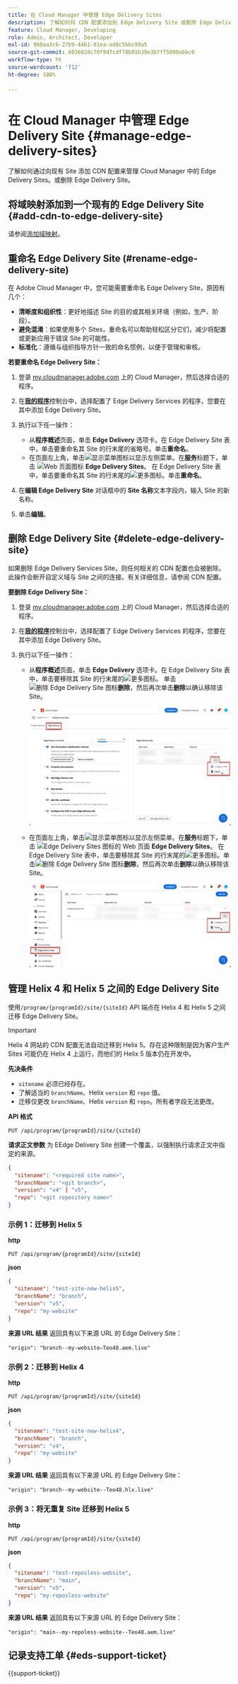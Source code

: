 ```yaml
---
title: 在 Cloud Manager 中管理 Edge Delivery Sites
description: 了解如何将 CDN 配置添加到 Edge Delivery Site 或删除 Edge Delivery Site。
feature: Cloud Manager, Developing
role: Admin, Architect, Developer
exl-id: 960aa3c6-27b9-44b1-81ea-ad8c5bbc99a5
source-git-commit: 603602dc70f9d7cdf78b91b39e3b7ff5090a6bc0
workflow-type: ht
source-wordcount: '712'
ht-degree: 100%

---
```


# 在 Cloud Manager 中管理 Edge Delivery Site {#manage-edge-delivery-sites}

了解如何通过向现有 Site 添加 CDN 配置来管理 Cloud Manager 中的 Edge Delivery Sites。或删除 Edge Delivery Site。

## 将域映射添加到一个现有的 Edge Delivery Site {#add-cdn-to-edge-delivery-site}

请参阅[添加域映射](/help/implementing/cloud-manager/domain-mappings/add-domain-mapping.md)。

## 重命名 Edge Delivery Site (#rename-edge-delivery-site)

在 Adobe Cloud Manager 中，您可能需要重命名 Edge Delivery Site，原因有几个：

* **清晰度和组织性**：更好地描述 Site 的目的或其相关环境（例如，生产、阶段）。
* **避免混淆**：如果使用多个 Sites，重命名可以帮助轻松区分它们，减少将配置或更新应用于错误 Site 的可能性。
* **标准化**：遵循与组织指导方针一致的命名惯例，以便于管理和审核。

**若要重命名 Edge Delivery Site：**

1. 登录 [my.cloudmanager.adobe.com](https://my.cloudmanager.adobe.com/) 上的 Cloud Manager，然后选择合适的程序。
1. 在&#x200B;**[我的程序](/help/implementing/cloud-manager/navigation.md#my-programs)**&#x200B;控制台中，选择配置了 Edge Delivery Services 的程序，您要在其中添加 Edge Delivery Site。
1. 执行以下任一操作：

   * 从&#x200B;**程序概述**&#x200B;页面，单击 **Edge Delivery** 选项卡。在 Edge Delivery Site 表中，单击要重命名其 Site 的行末尾的省略号。单击&#x200B;**重命名**。
   * 在页面左上角，单击![显示菜单图标](https://spectrum.adobe.com/static/icons/workflow_18/Smock_ShowMenu_18_N.svg)以显示左侧菜单。在&#x200B;**服务**&#x200B;标题下，单击 ![Web 页面图标](https://spectrum.adobe.com/static/icons/workflow_18/Smock_WebPages_18_N.svg) **Edge Delivery Sites**。
在 Edge Delivery Site 表中，单击要重命名其 Site 的行末尾的![更多图标](https://spectrum.adobe.com/static/icons/workflow_18/Smock_More_18_N.svg)。单击&#x200B;**重命名**。

1. 在&#x200B;**编辑 Edge Delivery Site** 对话框中的 **Site 名称**&#x200B;文本字段内，输入 Site 的新名称。

1. 单击&#x200B;**编辑**。

## 删除 Edge Delivery Site {#delete-edge-delivery-site}

如果删除 Edge Delivery Services Site，则任何相关的 CDN 配置也会被删除。此操作会断开自定义域与 Site 之间的连接。有关详细信息，请参阅 CDN 配置。<!-- https://wiki.corp.adobe.com/display/DMSArchitecture/%5BKT%5D+Cloud+Manager+2024.9.0+Release -->

**要删除 Edge Delivery Site：**

1. 登录 [my.cloudmanager.adobe.com](https://my.cloudmanager.adobe.com/) 上的 Cloud Manager，然后选择合适的程序。
1. 在&#x200B;**[我的程序](/help/implementing/cloud-manager/navigation.md#my-programs)**&#x200B;控制台中，选择配置了 Edge Delivery Services 的程序，您要在其中添加 Edge Delivery Site。
1. 执行以下任一操作：

   * 从&#x200B;**程序概述**&#x200B;页面，单击 **Edge Delivery** 选项卡。在 Edge Delivery Site 表中，单击要移除其 Site 的行末尾的![更多图标](https://spectrum.adobe.com/static/icons/workflow_18/Smock_More_18_N.svg)。
单击![删除 Edge Delivery Site 图标](https://spectrum.adobe.com/static/icons/workflow_18/Smock_Delete_18_N.svg)**删除**，然后再次单击&#x200B;**删除**&#x200B;以确认移除该 Site。

     ![从 Edge Delivery 选项卡添加 Edge Delivery Site](/help/implementing/cloud-manager/assets/cm-eds-delete1.png)

   * 在页面左上角，单击![显示菜单图标](https://spectrum.adobe.com/static/icons/workflow_18/Smock_ShowMenu_18_N.svg)以显示左侧菜单。在&#x200B;**服务**&#x200B;标题下，单击 ![Edge Delivery Sites 图标的 Web 页面](https://spectrum.adobe.com/static/icons/workflow_18/Smock_WebPages_18_N.svg) **Edge Delivery Sites**。
在 Edge Delivery Site 表中，单击要移除其 Site 的行末尾的![更多图标](https://spectrum.adobe.com/static/icons/workflow_18/Smock_More_18_N.svg)。单击![删除 Edge Delivery Site 图标](https://spectrum.adobe.com/static/icons/workflow_18/Smock_Delete_18_N.svg)**删除**，然后再次单击&#x200B;**删除**&#x200B;以确认移除该 Site。

     ![通过 Edge Delivery Sites 按钮添加 Edge Delivery Site](/help/implementing/cloud-manager/assets/cm-eds-delete2.png)

## 管理 Helix 4 和 Helix 5 之间的 Edge Delivery Site

使用`/program/{programId}/site/{siteId}` API 端点在 Helix 4 和 Helix 5 之间迁移 Edge Delivery Site。

>[!IMPORTANT]
>
>Helix 4 网站的 CDN 配置无法自动迁移到 Helix 5。存在这种限制是因为客户生产 Sites 可能仍在 Helix 4 上运行，而他们的 Helix 5 版本仍在开发中。

**先决条件**

* `sitename` 必须已经存在。
* 了解适当的 `branchName`、Helix `version` 和 `repo` 值。
* 迁移仅更改 `branchName`、Helix `version` 和 `repo`。所有者字段无法更改。

**API 格式**

```http
PUT /api/program/{programId}/site/{siteId}
```

**请求正文参数**
为 EEdge Delivery Site 创建一个覆盖，以强制执行请求正文中指定的来源。

```json
{
  "sitename": "<required site name>",
  "branchName": "<git branch>",
  "version": "v4" | "v5",
  "repo": "<git repository name>"
}
```

### 示例 1：迁移到 Helix 5

**http**

```http
PUT /api/program/{programId}/site/{siteId}
```

**json**

```json
{
  "sitename": "test-site-new-helix5",
  "branchName": "branch",
  "version": "v5",
  "repo": "my-website"
}
```

**来源 URL 结果**
返回具有以下来源 URL 的 Edge Delivery Site：

`"origin": "branch--my-website–Teo48.aem.live"`


### 示例 2：迁移到 Helix 4

**http**

```http
PUT /api/program/{programId}/site/{siteId}
```

**json**

```json
{
  "sitename": "test-site-new-helix4",
  "branchName": "branch",
  "version": "v4",
  "repo": "my-website"
}
```

**来源 URL 结果**
返回具有以下来源 URL 的 Edge Delivery Site：

`"origin": "branch--my-website--Teo48.hlx.live"`

### 示例 3：将无重复 Site 迁移到 Helix 5

**http**

```http
PUT /api/program/{programId}/site/{siteId}
```

**json**

```json
{
  "sitename": "test-reposless-website",
  "branchName": "main",
  "version": "v5",
  "repo": "my-reposless-website"
}
```

**来源 URL 结果**
返回具有以下来源 URL 的 Edge Delivery Site：

`"origin": "main--my-repoless-website--Teo48.aem.live"`

## 记录支持工单 {#eds-support-ticket}

{{support-ticket}}
